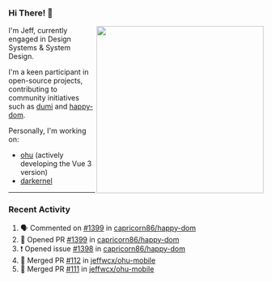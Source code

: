 ### Hi There! 👋

[<img src="https://github-contribution-stats.vercel.app/api/?username=jeffwcx" align="right" width="330" />](https://github.com/jeffwcx)

I'm Jeff, currently engaged in Design Systems & System Design.

I'm a keen participant in open-source projects, contributing to community initiatives such as [dumi](https://github.com/umijs/dumi) and [happy-dom](https://github.com/capricorn86/happy-dom).

Personally, I'm working on: 
+ [ohu](https://github.com/jeffwcx/ohu-mobile) (actively developing the Vue 3 version)
+ [darkernel](https://github.com/darkernel)


----

### Recent Activity

<!--START_SECTION:activity-->
1. 🗣 Commented on [#1399](https://github.com/capricorn86/happy-dom/pull/1399#issuecomment-2076362564) in [capricorn86/happy-dom](https://github.com/capricorn86/happy-dom)
2. 💪 Opened PR [#1399](https://github.com/capricorn86/happy-dom/pull/1399) in [capricorn86/happy-dom](https://github.com/capricorn86/happy-dom)
3. ❗ Opened issue [#1398](https://github.com/capricorn86/happy-dom/issues/1398) in [capricorn86/happy-dom](https://github.com/capricorn86/happy-dom)
4. 🎉 Merged PR [#112](https://github.com/jeffwcx/ohu-mobile/pull/112) in [jeffwcx/ohu-mobile](https://github.com/jeffwcx/ohu-mobile)
5. 🎉 Merged PR [#111](https://github.com/jeffwcx/ohu-mobile/pull/111) in [jeffwcx/ohu-mobile](https://github.com/jeffwcx/ohu-mobile)
<!--END_SECTION:activity-->
